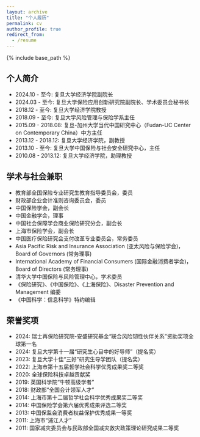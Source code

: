 ```yaml
---
layout: archive
title: "个人履历"
permalink: cv
author_profile: true
redirect_from:
  - /resume
---
```


{% include base_path %}

## 个人简介

* 2024.10 - 至今: 复旦大学经济学院副院长
* 2024.03 - 至今: 复旦大学保险应用创新研究院副院长、学术委员会秘书长
* 2018.12 - 至今: 复旦大学经济学院教授
* 2018.09 - 至今: 复旦大学风险管理与保险学系主任
* 2015.09 - 2018.08: 复旦-加州大学当代中国研究中心（Fudan-UC Center on Contemporary China）中方主任
* 2013.12 - 2018.12: 复旦大学经济学院，副教授
* 2013.10 - 至今: 复旦大学中国保险与社会安全研究中心，主任
* 2010.08 - 2013.12: 复旦大学经济学院，助理教授

## 学术与社会兼职

* 教育部全国保险专业研究生教育指导委员会，委员
* 财政部企业会计准则咨询委员会，委员
* 中国保险学会，副会长
* 中国金融学会，理事
* 中国社会保障学会商业保险研究分会，副会长
* 上海市保险学会，副会长
* 中国医疗保险研究会支付改革专业委员会，常务委员
* Asia Pacific Risk and Insurance Association (亚太风险与保险学会)，Board of Governors (常务理事)
* International Academy of Financial Consumers (国际金融消费者学会)，Board of Directors (常务理事)
* 清华大学中国保险与风险管理中心，学术委员
* 《保险研究》、《中国保险》、《上海保险》、Disaster Prevention and Management 编委
* 《中国科学：信息科学》特约编辑

## 荣誉奖项

* 2024: 瑞士再保险研究院-安盛研究基金“联合风险韧性伙伴关系”资助奖项全球第一名
* 2024: 复旦大学第十一届“研究生心目中的好导师”（提名奖）
* 2023: 复旦大学十佳“三好”研究生导学团队（提名奖）
* 2022: 上海市第十五届哲学社会科学优秀成果奖二等奖
* 2020: 全球保险科技卓越贡献奖
* 2019: 英国科学院“牛顿高级学者”
* 2018: 财政部“全国会计领军人才”
* 2014: 上海市第十二届哲学社会科学优秀成果奖二等奖
* 2014: 中国保险学会第六届优秀成果评选二等奖
* 2013: 中国保监会消费者权益保护优秀成果一等奖
* 2011: 上海市“浦江人才”
* 2011: 国家减灾委员会与民政部全国减灾救灾政策理论研究成果二等奖
